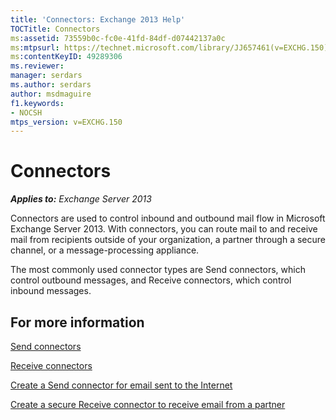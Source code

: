 ```yaml
---
title: 'Connectors: Exchange 2013 Help'
TOCTitle: Connectors
ms:assetid: 73559b0c-fc0e-41fd-84df-d07442137a0c
ms:mtpsurl: https://technet.microsoft.com/library/JJ657461(v=EXCHG.150)
ms:contentKeyID: 49289306
ms.reviewer: 
manager: serdars
ms.author: serdars
author: msdmaguire
f1.keywords:
- NOCSH
mtps_version: v=EXCHG.150
---
```


# Connectors

_**Applies to:** Exchange Server 2013_

Connectors are used to control inbound and outbound mail flow in Microsoft Exchange Server 2013. With connectors, you can route mail to and receive mail from recipients outside of your organization, a partner through a secure channel, or a message-processing appliance.

The most commonly used connector types are Send connectors, which control outbound messages, and Receive connectors, which control inbound messages.

## For more information

[Send connectors](send-connectors-exchange-2013-help.md)

[Receive connectors](receive-connectors-exchange-2013-help.md)

[Create a Send connector for email sent to the Internet](create-a-send-connector-for-email-sent-to-the-internet-exchange-2013-help.md)

[Create a secure Receive connector to receive email from a partner](create-a-secure-receive-connector-to-receive-email-from-a-partner-exchange-2013-help.md)
